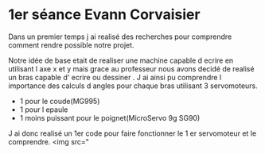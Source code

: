 <h1> 1er séance Evann Corvaisier</h1>
<p>Dans un premier temps j ai realisé des recherches pour comprendre comment rendre possible notre projet.</p>
Notre idée de base etait de realiser une machine capable d ecrire en utilisant l axe x et y mais grace au professeur nous avons decidé de realisé un bras capable d' ecrire ou dessiner .
J ai ainsi pu comprendre l importance des calculs d angles pour chaque bras utilisant 3 servomoteurs.
<ul><li>1 pour le coude(MG995)</li> <li>1 pour l epaule </li><li>1 moins puissant pour le poignet(MicroServo 9g SG90)</li></ul>

J ai donc realisé un 1er code pour faire fonctionner le 1 er servomoteur et le comprendre.
<img src="
